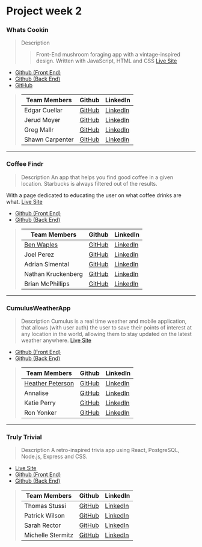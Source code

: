 # Project week 2

### Whats Cookin

> Description 
>>Front-End mushroom foraging app with a vintage-inspired design. Written with JavaScript, HTML and CSS
 [Live Site](https://whats-cookn.netlify.app/)
- [Github (Front End)](https://github.com/Aluminum-Chefs/whats_cookin_fe)
- [Github (Back End)](https://github.com/Aluminum-Chefs/whats_cookin_be)
- [GitHub](https://github.com/Aluminum-Chefs)

>
>| Team Members  | Github  | LinkedIn  |
>|---|---|---|
>|  Edgar Cuellar | [GitHub](https://github.com/EdgarPDX)  |[LinkedIn](https://www.linkedin.com/in/edgarpdx/)  |
>|  Jerud Moyer | [GitHub](https://github.com/Jerud-Moyer)   | [LinkedIn](https://www.linkedin.com/in/jerud-moyer/)   |
>|  Greg Mallr | [GitHub](https://github.com/gregmall)  | [LinkedIn](https://www.linkedin.com/in/greg-mall-3032771b1/)   |
>|  Shawn Carpenter | [GitHub](https://github.com/ShawnCarpenter)   | [LinkedIn](https://www.linkedin.com/in/shawn-carpenter)   |
___

  ### Coffee Findr

> Description 
>An app that helps you find good coffee in a given location. Starbucks is always filtered out of the results.

With a page dedicated to educating the user on what coffee drinks are what.
 [Live Site](https://kind-bhabha-f2de49.netlify.app/)
- [Github (Front End)](https://github.com/benwaples/coffee-findr-fe)
- [Github (Back End)](https://github.com/benwaples/coffee-findr-be)


>
>| Team Members  | Github  | LinkedIn  |
>|---|---|---|
>| [Ben Waples](https://benwaples.dev/) | [GitHub](https://github.com/benwaples)  | [LinkedIn](https://www.linkedin.com/in/benwaples/)  |
>| Joel Perez | [GitHub](https://github.com/Jrperez79)  | [LinkedIn](https://www.linkedin.com/in/joelrperez/)  |
>| Adrian Simental | [GitHub](https://github.com/asimental100)  | [LinkedIn](https://www.linkedin.com/in/adrian-simental/)  |
>| Nathan Kruckenberg | [GitHub](https://github.com/warrioryoko)  | [LinkedIn](https://www.linkedin.com/in/natekruck)  |
>| Brian McPhillips | [GitHub](https://github.com/ShawnCarpenter)  | [LinkedIn](https://www.linkedin.com/in/brianmcphillips)   |

___

 ### CumulusWeatherApp


> Description 
Cumulus is a real time weather and mobile application, that allows (with user auth) the user to save their points of interest at any location in the world, allowing them to stay updated on the latest weather anywhere.
 [Live Site](https://cumuli.netlify.app/)
- [Github (Front End)](https://github.com/CumulusWeatherApp/cumulus-fe)
- [Github (Back End)](https://github.com/CumulusWeatherApp/cumulus-be)


>
>| Team Members  | Github  | LinkedIn  |
>|---|---|---|
>| [Heather Peterson](https://www.hpeterson462.com/)| [GitHub](https://github.com/ShawnCarpenter)  | [LinkedIn](https://www.linkedin.com/in/hpeterson462/)   |
>|  Annalise |[GitHub](https://github.com/Annalise-M)  | [LinkedIn](https://www.linkedin.com/in/annalise-murphy/jerud-moyer/)  |
>| Katie Perry | [GitHub](https://github.com/katiepdx)  | [LinkedIn](https://www.linkedin.com/in/katiepdx/)   |
>| Ron Yonker | [GitHub](https://github.com/warrioryoko)  | [LinkedIn](https://www.linkedin.com/in/ron-yonker/)  |


___

 ### Truly Trivial




> Description 
A retro-inspired trivia app using React, PostgreSQL, Node.js, Express and CSS.

 - [Live Site](https://fervent-agnesi-b2491a.netlify.app/)
- [Github (Front End)](https://github.com/Truly-Trivial/truly-trivial-fe)
- [Github (Back End)](https://github.com/Truly-Trivial/truly-trivial-be)


>
>| Team Members  | Github  | LinkedIn  |
>|---|---|---|
>|  Thomas Stussi | [GitHub](https://github.com/Thomas-Stussir)  |[LinkedIn](www.linkedin.com/in/thomas-stussi/)  |
>| Patrick Wilson | [GitHub](https://github.com/pm-wilson)  | [LinkedIn](https://www.linkedin.com/in/pmwilson333/jerud-moyer/)  |
>|  Sarah Rector | [GitHub](https://github.com/SarahRector)  |[LinkedIn](www.linkedin.com/in/sarah-rector/)  |
>| Michelle Stermitz | [GitHub](https://github.com/michmitz)  | [LinkedIn](https://www.linkedin.com/in/michellestermitz)   